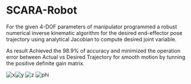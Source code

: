 # SCARA-Robot
For the given 4-DOF parameters of manipulator programmed a robust numerical inverse kinematic algorithm for the desired end-effector pose trajectory using analytical Jacobian to compute desired joint variable.

As result Achieved the 98.9% of accuracy and minimized the operation error between Actual vs Desired Trajectory for smooth motion by tunning the positive definite gain matrix.


![x](https://user-images.githubusercontent.com/44742647/148126631-88ab5911-5f3d-4d91-a585-824aafa00dd4.png)![y](https://user-images.githubusercontent.com/44742647/148126639-6dca7d8a-f7b3-4597-b94a-3e76ae3e212f.png)
![z](https://user-images.githubusercontent.com/44742647/148126642-2f25d254-a52e-4084-a45a-d33941413f55.png)
![phi](https://user-images.githubusercontent.com/44742647/148126644-5daada0c-6adf-42e8-8b83-d96c12c8a100.png)

